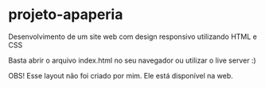 # projeto-apaperia
Desenvolvimento de um site web com design responsivo utilizando HTML e CSS

Basta abrir o arquivo index.html no seu navegador ou utilizar o live server :)

OBS! Esse layout não foi criado por mim. Ele está disponível na web.
